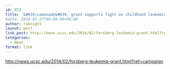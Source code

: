 ```yaml
---
id: 873
title: '&#039;Lemonade&#039; grant supports fight on childhood leukemia'
#date: 2014-02-27T00:00:00+00:00
author: raknight
layout: post
link_post: http://news.ucsc.edu/2014/02/forsberg-leukemia-grant.html?ref=campaign
categories:
  - News
format: link
---
```

http://news.ucsc.edu/2014/02/forsberg-leukemia-grant.html?ref=campaign